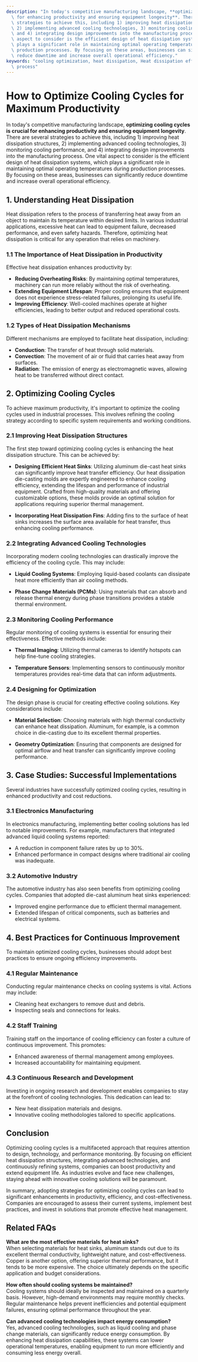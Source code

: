 ```yaml
---
description: "In today's competitive manufacturing landscape, **optimizing cooling cycles is crucial\
  \ for enhancing productivity and ensuring equipment longevity**. There are several\
  \ strategies to achieve this, including 1) improving heat dissipation structures,\
  \ 2) implementing advanced cooling technologies, 3) monitoring cooling performance,\
  \ and 4) integrating design improvements into the manufacturing process. One vital\
  \ aspect to consider is the efficient design of heat dissipation systems, which\
  \ plays a significant role in maintaining optimal operating temperatures during\
  \ production processes. By focusing on these areas, businesses can significantly\
  \ reduce downtime and increase overall operational efficiency."
keywords: "cooling optimization, heat dissipation, Heat dissipation efficiency, Die casting\
  \ process"
---
```

# How to Optimize Cooling Cycles for Maximum Productivity

In today's competitive manufacturing landscape, **optimizing cooling cycles is crucial for enhancing productivity and ensuring equipment longevity**. There are several strategies to achieve this, including 1) improving heat dissipation structures, 2) implementing advanced cooling technologies, 3) monitoring cooling performance, and 4) integrating design improvements into the manufacturing process. One vital aspect to consider is the efficient design of heat dissipation systems, which plays a significant role in maintaining optimal operating temperatures during production processes. By focusing on these areas, businesses can significantly reduce downtime and increase overall operational efficiency.

## **1. Understanding Heat Dissipation**

Heat dissipation refers to the process of transferring heat away from an object to maintain its temperature within desired limits. In various industrial applications, excessive heat can lead to equipment failure, decreased performance, and even safety hazards. Therefore, optimizing heat dissipation is critical for any operation that relies on machinery.

### **1.1 The Importance of Heat Dissipation in Productivity**

Effective heat dissipation enhances productivity by:

- **Reducing Overheating Risks**: By maintaining optimal temperatures, machinery can run more reliably without the risk of overheating.
- **Extending Equipment Lifespan**: Proper cooling ensures that equipment does not experience stress-related failures, prolonging its useful life.
- **Improving Efficiency**: Well-cooled machines operate at higher efficiencies, leading to better output and reduced operational costs.

### **1.2 Types of Heat Dissipation Mechanisms**

Different mechanisms are employed to facilitate heat dissipation, including:

- **Conduction**: The transfer of heat through solid materials.
- **Convection**: The movement of air or fluid that carries heat away from surfaces.
- **Radiation**: The emission of energy as electromagnetic waves, allowing heat to be transferred without direct contact.

## **2. Optimizing Cooling Cycles**

To achieve maximum productivity, it's important to optimize the cooling cycles used in industrial processes. This involves refining the cooling strategy according to specific system requirements and working conditions.

### **2.1 Improving Heat Dissipation Structures**

The first step toward optimizing cooling cycles is enhancing the heat dissipation structure. This can be achieved by:

- **Designing Efficient Heat Sinks**: Utilizing aluminum die-cast heat sinks can significantly improve heat transfer efficiency. Our heat dissipation die-casting molds are expertly engineered to enhance cooling efficiency, extending the lifespan and performance of industrial equipment. Crafted from high-quality materials and offering customizable options, these molds provide an optimal solution for applications requiring superior thermal management.
  
- **Incorporating Heat Dissipation Fins**: Adding fins to the surface of heat sinks increases the surface area available for heat transfer, thus enhancing cooling performance.

### **2.2 Integrating Advanced Cooling Technologies**

Incorporating modern cooling technologies can drastically improve the efficiency of the cooling cycle. This may include:

- **Liquid Cooling Systems**: Employing liquid-based coolants can dissipate heat more efficiently than air cooling methods.
  
- **Phase Change Materials (PCMs)**: Using materials that can absorb and release thermal energy during phase transitions provides a stable thermal environment.

### **2.3 Monitoring Cooling Performance**

Regular monitoring of cooling systems is essential for ensuring their effectiveness. Effective methods include:

- **Thermal Imaging**: Utilizing thermal cameras to identify hotspots can help fine-tune cooling strategies.
  
- **Temperature Sensors**: Implementing sensors to continuously monitor temperatures provides real-time data that can inform adjustments.

### **2.4 Designing for Optimization**

The design phase is crucial for creating effective cooling solutions. Key considerations include:

- **Material Selection**: Choosing materials with high thermal conductivity can enhance heat dissipation. Aluminum, for example, is a common choice in die-casting due to its excellent thermal properties.
  
- **Geometry Optimization**: Ensuring that components are designed for optimal airflow and heat transfer can significantly improve cooling performance.

## **3. Case Studies: Successful Implementations**

Several industries have successfully optimized cooling cycles, resulting in enhanced productivity and cost reductions.

### **3.1 Electronics Manufacturing**

In electronics manufacturing, implementing better cooling solutions has led to notable improvements. For example, manufacturers that integrated advanced liquid cooling systems reported:

- A reduction in component failure rates by up to 30%.
- Enhanced performance in compact designs where traditional air cooling was inadequate.

### **3.2 Automotive Industry**

The automotive industry has also seen benefits from optimizing cooling cycles. Companies that adopted die-cast aluminum heat sinks experienced:

- Improved engine performance due to efficient thermal management.
- Extended lifespan of critical components, such as batteries and electrical systems.

## **4. Best Practices for Continuous Improvement**

To maintain optimized cooling cycles, businesses should adopt best practices to ensure ongoing efficiency improvements.

### **4.1 Regular Maintenance**

Conducting regular maintenance checks on cooling systems is vital. Actions may include:

- Cleaning heat exchangers to remove dust and debris.
- Inspecting seals and connections for leaks.

### **4.2 Staff Training**

Training staff on the importance of cooling efficiency can foster a culture of continuous improvement. This promotes:

- Enhanced awareness of thermal management among employees.
- Increased accountability for maintaining equipment.

### **4.3 Continuous Research and Development**

Investing in ongoing research and development enables companies to stay at the forefront of cooling technologies. This dedication can lead to:

- New heat dissipation materials and designs.
- Innovative cooling methodologies tailored to specific applications.

## **Conclusion**

Optimizing cooling cycles is a multifaceted approach that requires attention to design, technology, and performance monitoring. By focusing on efficient heat dissipation structures, integrating advanced technologies, and continuously refining systems, companies can boost productivity and extend equipment life. As industries evolve and face new challenges, staying ahead with innovative cooling solutions will be paramount.

In summary, adopting strategies for optimizing cooling cycles can lead to significant enhancements in productivity, efficiency, and cost-effectiveness. Companies are encouraged to assess their current systems, implement best practices, and invest in solutions that promote effective heat management.

## Related FAQs

**What are the most effective materials for heat sinks?**  
When selecting materials for heat sinks, aluminum stands out due to its excellent thermal conductivity, lightweight nature, and cost-effectiveness. Copper is another option, offering superior thermal performance, but it tends to be more expensive. The choice ultimately depends on the specific application and budget considerations. 

**How often should cooling systems be maintained?**  
Cooling systems should ideally be inspected and maintained on a quarterly basis. However, high-demand environments may require monthly checks. Regular maintenance helps prevent inefficiencies and potential equipment failures, ensuring optimal performance throughout the year.

**Can advanced cooling technologies impact energy consumption?**  
Yes, advanced cooling technologies, such as liquid cooling and phase change materials, can significantly reduce energy consumption. By enhancing heat dissipation capabilities, these systems can lower operational temperatures, enabling equipment to run more efficiently and consuming less energy overall.
